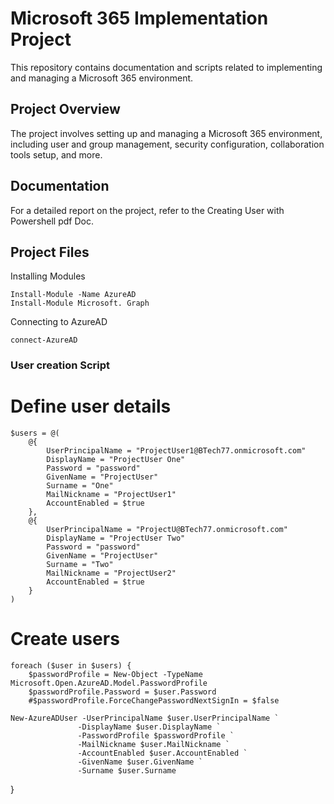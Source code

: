 # Microsoft 365 Implementation Project

This repository contains documentation and scripts related to implementing and managing a Microsoft 365 environment.

## Project Overview
The project involves setting up and managing a Microsoft 365 environment, including user and group management, security configuration, collaboration tools setup, and more.

## Documentation
For a detailed report on the project, refer to the Creating User with Powershell pdf Doc.

## Project Files

Installing Modules

    Install-Module -Name AzureAD
    Install-Module Microsoft. Graph

    
Connecting to AzureAD

    connect-AzureAD


### User creation Script ####


# Define user details
    $users = @(
        @{
            UserPrincipalName = "ProjectUser1@BTech77.onmicrosoft.com"
            DisplayName = "ProjectUser One"
            Password = "password"
            GivenName = "ProjectUser"
            Surname = "One"
            MailNickname = "ProjectUser1"
            AccountEnabled = $true
        },
        @{
            UserPrincipalName = "ProjectU@BTech77.onmicrosoft.com"
            DisplayName = "ProjectUser Two"
            Password = "password"
            GivenName = "ProjectUser"
            Surname = "Two"
            MailNickname = "ProjectUser2"
            AccountEnabled = $true
        }
    )

# Create users
    foreach ($user in $users) {
        $passwordProfile = New-Object -TypeName Microsoft.Open.AzureAD.Model.PasswordProfile
        $passwordProfile.Password = $user.Password
        #$passwordProfile.ForceChangePasswordNextSignIn = $false

    New-AzureADUser -UserPrincipalName $user.UserPrincipalName `
                   -DisplayName $user.DisplayName `
                   -PasswordProfile $passwordProfile `
                   -MailNickname $user.MailNickname `
                   -AccountEnabled $user.AccountEnabled `
                   -GivenName $user.GivenName `
                   -Surname $user.Surname
}



